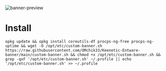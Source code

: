 ![banner-preview](https://github.com/user-attachments/assets/f90660f9-75da-428e-9f20-cc402bf5fe98)

# Install

```
opkg update && opkg install coreutils-df procps-ng-free procps-ng-uptime && wget -O /opt/etc/custom-banner.sh https://raw.githubusercontent.com/OMchik33/Keenetic-Entware-banner/main/custom-banner.sh && chmod +x /opt/etc/custom-banner.sh && grep -qxF '/opt/etc/custom-banner.sh' ~/.profile || echo '/opt/etc/custom-banner.sh' >> ~/.profile
```
